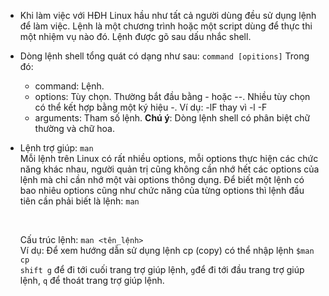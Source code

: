 - Khi làm việc với HĐH Linux hầu như tất cả người dùng đều sử dụng lệnh để làm việc. Lệnh là một chương trình hoặc một script dùng để thực thi một nhiệm vụ nào đó. Lệnh được gõ sau dấu nhắc shell.
- Dòng lệnh shell tổng quát có dạng như sau: ```command [opitions]```
  Trong đó:
    + command: Lệnh.
    + options: Tùy chọn. Thường bắt đầu bằng - hoặc --. Nhiều tùy chọn có thể kết hợp bằng một ký hiệu -. Ví dụ: -lF thay vì -l -F
    + arguments: Tham số lệnh.
**Chú ý**: Dòng lệnh shell có phân biệt chữ thường và chữ hoa.


- Lệnh trợ giúp: ```man```    <br/>
  Mỗi lệnh trên Linux có rất nhiều options, mỗi options thực hiện các chức năng khác nhau, người quản trị cũng không cần nhớ hết các options của lệnh mà chỉ cần nhớ một vài options thông dụng. Để biết một lệnh có bao nhiêu options cũng như chức năng của từng options thì lệnh đầu tiên cần phải biết là lệnh: ```man```

  <br/>

  Cấu trúc lệnh: ```man <tên_lệnh>```   <br/>
  Ví dụ: Để xem hướng dẫn sử dụng lệnh cp (copy) có thể nhập lệnh ```$man cp```   <br/>
  ```shift g``` để đi tới cuối trang trợ giúp lệnh, `g`để đi tới đầu trang trợ giúp lệnh, `q` để thoát trang trợ giúp lệnh.

  

